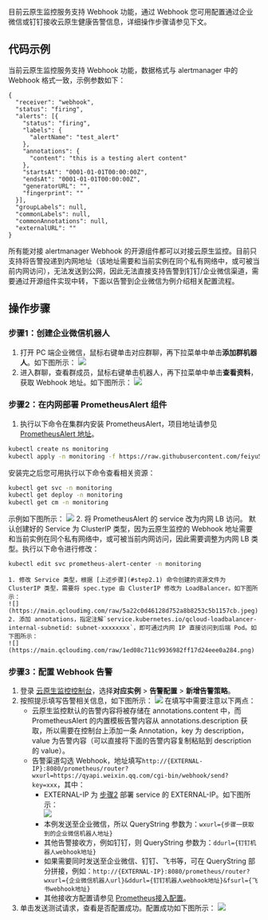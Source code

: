 
目前云原生监控服务支持 Webhook 功能，通过 Webhook 您可用配置通过企业微信或钉钉接收云原生健康告警信息，详细操作步骤请参见下文。

## 代码示例


当前云原生监控服务支持 Webhook 功能，数据格式与 alertmanager 中的 Webhook 格式一致，示例参数如下：
```
{
  "receiver": "webhook",
  "status": "firing",
  "alerts": [{
    "status": "firing",
    "labels": {
      "alertName": "test_alert"
    },
    "annotations": {
      "content": "this is a testing alert content"
    },
    "startsAt": "0001-01-01T00:00:00Z",
    "endsAt": "0001-01-01T00:00:00Z",
    "generatorURL": "",
    "fingerprint": ""
  }],
  "groupLabels": null,
  "commonLabels": null,
  "commonAnnotations": null,
  "externalURL": ""
}
```

所有能对接 alertmanager Webhook 的开源组件都可以对接云原生监控。目前只支持将告警投递到内网地址（该地址需要和当前实例在同个私有网络中，或可被当前内网访问），无法发送到公网，因此无法直接支持告警到钉钉/企业微信渠道，需要通过开源组件实现中转，下面以告警到企业微信为例介绍相关配置流程。


## 操作步骤

### 步骤1：创建企业微信机器人

1. 打开 PC 端企业微信，鼠标右键单击对应群聊，再下拉菜单中单击**添加群机器人**。如下图所示：
![](https://main.qcloudimg.com/raw/88bb689202b4de4a221f12a6a0faeb2f.jpg)
2. 进入群聊，查看群成员，鼠标右键单击机器人，再下拉菜单中单击**查看资料**，获取 Webhook 地址。如下图所示：
![](https://main.qcloudimg.com/raw/e365ff2e8ed1f53adb18638dbfffb6a5.jpeg)


### 步骤2：在内网部署 PrometheusAlert 组件[](id:step2)

1. 执行以下命令在集群内安装 PrometheusAlert，项目地址请参见 [PrometheusAlert 地址](https://github.com/feiyu563/PrometheusAlert)。[](id:step2.1)
```sh
kubectl create ns monitoring
kubectl apply -n monitoring -f https://raw.githubusercontent.com/feiyu563/PrometheusAlert/master/example/kubernetes/PrometheusAlert-Deployment.yaml   
```
安装完之后您可用执行以下命令查看相关资源：
```sh
kubectl get svc -n monitoring
kubectl get deploy -n monitoring
kubectl get cm -n monitoring
```
示例如下图所示：
![](https://main.qcloudimg.com/raw/bd9cc156aa43b3f79256de7b2041f8ea.jpeg)
2. 将 PrometheusAlert 的 service 改为内网 LB 访问。
默认创建好的 Service 为 ClusterIP 类型，因为云原生监控的 Webhook 地址需要和当前实例在同个私有网络中，或可被当前内网访问，因此需要调整为内网 LB 类型。执行以下命令进行修改：
```sh
kubectl edit svc prometheus-alert-center -n monitoring
```
	1. 修改 Service 类型，根据 [上述步骤](#step2.1) 命令创建的资源文件为 ClusterIP 类型，需要将 spec.type 由 ClusterIP 修改为 LoadBalancer。如下图所示：
	![](https://main.qcloudimg.com/raw/5a22c0d46128d752a8b8253c5b1157cb.jpeg)
	2. 添加 annotations，指定注解`service.kubernetes.io/qcloud-loadbalancer-internal-subnetid: subnet-xxxxxxxx`，即可通过内网 IP 直接访问到后端 Pod。如下图所示：
	![](https://main.qcloudimg.com/raw/1ed08c711c9936982ff17d24eee0a284.png)


### 步骤3：配置 Webhook 告警

1. 登录 [云原生监控控制台](https://console.cloud.tencent.com/tke2/prometheus/list?rid=1)，选择**对应实例** > **告警配置** > **新增告警策略**。
2. 按照提示填写告警相关信息，如下图所示：
![](https://main.qcloudimg.com/raw/8b850b1849862a6e8c610dd7315e3922.jpeg)
在填写中需要注意以下两点：
    - 云原生监控默认的告警内容将被存储在 annotations.content 中，而 PrometheusAlert 的内置模板告警内容从 annotations.description 获取，所以需要在控制台上添加一条 Annotation，key 为 description，value 为告警内容（可以直接将下面的告警内容复制粘贴到 description 的 value）。
    - 告警渠道勾选 Webhook，地址填写`http://{EXTERNAL-IP}:8080/prometheus/router?wxurl=https://qyapi.weixin.qq.com/cgi-bin/webhook/send?key=xxx`，其中：
        - EXTERNAL-IP 为 [步骤2](#step2) 部署 service 的 EXTERNAL-IP。如下图所示：		
			![](https://main.qcloudimg.com/raw/1bfb5813b05aa0ef594fa374ab482d08.jpeg)
        - 本例发送至企业微信，所以 QueryString 参数为：`wxurl={步骤一获取到的企业微信机器人地址}`
        - 其他告警接收方，例如钉钉，则 QueryString 参数为：`ddurl={钉钉机器人webhook地址}`
        - 如果需要同时发送至企业微信、钉钉、飞书等，可在 QueryString 部分拼接，例如：`http://{EXTERNAL-IP}:8080/prometheus/router?wxurl={企业微信机器人url}&ddurl={钉钉机器人webhook地址}&fsurl={飞书webhook地址}`
        - 其他接收方配置请参见 [Prometheus接入配置](https://github.com/feiyu563/PrometheusAlert/blob/master/doc/readme/prometheus.md)。
3. 单击发送测试请求，查看是否配置成功。配置成功如下图所示：
![](https://main.qcloudimg.com/raw/7cda5d0b2ca51c3581c33ee36034aba1.jpg)
